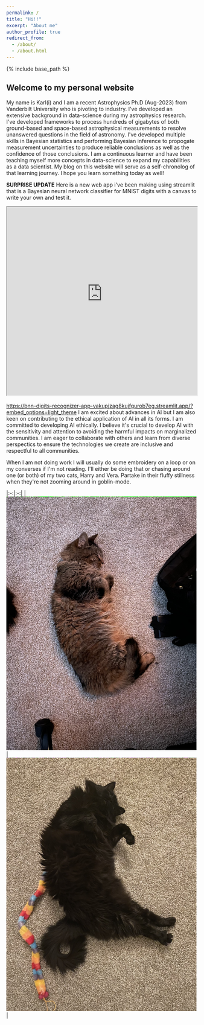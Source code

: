 ```yaml
---
permalink: /
title: "Hi!!"
excerpt: "About me"
author_profile: true
redirect_from: 
  - /about/
  - /about.html
---
```

{% include base_path %}

Welcome to my personal website
-------

My name is Karl(i) and I am a recent Astrophysics Ph.D (Aug-2023) from Vanderbilt University who is pivoting to industry. I've developed an extensive background in data-science during my astrophysics research. I've developed frameworks to process hundreds of gigabytes of both ground-based and space-based astrophysical measurements to resolve unanswered questions in the field of astronomy. I've developed multiple skills in Bayesian statistics and performing Bayesian inference to propogate measurement uncertainties to produce reliable conclusions as well as the confidence of those conclusions. I am a continuous learner and have been teaching myself more concepts in data-science to expand my capabilities as a data scientist. My blog on this website will serve as a self-chronolog of that learning journey. I hope you learn something today as well!

**SURPRISE UPDATE**
Here is a new web app i've been making using streamlit that is a Bayesian neural network classifier for MNIST digits with a canvas to write your own and test it. 

<iframe src="https://bnn-digits-recognizer-app-vakupjzag8kujfgurob7eg.streamlit.app/?embed_options=light_theme?embedded=true" style="height:500px; width:100%;"></iframe>

https://bnn-digits-recognizer-app-vakupjzag8kujfgurob7eg.streamlit.app/?embed_options=light_theme
I am excited about advances in AI but I am also keen on contributing to the ethical application of AI in all its forms. I am committed to developing AI ethically. I believe it's crucial to develop AI with the sensitivity and attention to avoiding the harmful impacts on marginalized communities. I am eager to collaborate with others and learn from diverse perspectics to ensure the technologies we create are inclusive and respectful to all communities. 

When I am not doing work I will usually do some embroidery on a loop or on my converses if I'm not reading. I'll either be doing that or chasing around one (or both) of my two cats, Harry and Vera. Partake in their fluffy stillness when they're not zooming around in goblin-mode.

<!-- ![Harry (10yo)](https://www.github.com/kjaehnig/kjaehnig.github.io/blob/master/images/harry_as_baby.png) 
![Vera (5yo)](https://www.github.com/kjaehnig/kjaehnig.github.io/blob/master/images/vera_as_baby.png)
 -->

|:-:|:-:|
|![Harry, 10](images/harry_as_baby.png "Harry, 10yo")|![Vera, 5](images/vera_as_baby.png "Vera, 5yo")|
